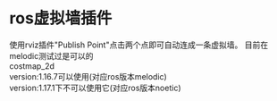 # ros虚拟墙插件

使用rviz插件"Publish Point"点击两个点即可自动连成一条虚拟墙。
目前在melodic测试过是可以的  
costmap_2d  
version:1.16.7可以使用(对应ros版本melodic)  
version:1.17.1下不可以使用它(对应ros版本noetic)  
